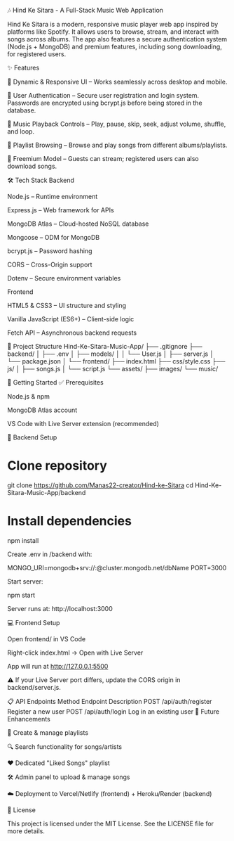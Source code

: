 🎶 Hind Ke Sitara - A Full-Stack Music Web Application

Hind Ke Sitara is a modern, responsive music player web app inspired by platforms like Spotify. It allows users to browse, stream, and interact with songs across albums. The app also features a secure authentication system (Node.js + MongoDB) and premium features, including song downloading, for registered users.



✨ Features

🎨 Dynamic & Responsive UI – Works seamlessly across desktop and mobile.

🔐 User Authentication – Secure user registration and login system.
Passwords are encrypted using bcrypt.js before being stored in the database.

🎵 Music Playback Controls – Play, pause, skip, seek, adjust volume, shuffle, and loop.

📂 Playlist Browsing – Browse and play songs from different albums/playlists.

💎 Freemium Model – Guests can stream; registered users can also download songs.

🛠️ Tech Stack
Backend

Node.js – Runtime environment

Express.js – Web framework for APIs

MongoDB Atlas – Cloud-hosted NoSQL database

Mongoose – ODM for MongoDB

bcrypt.js – Password hashing

CORS – Cross-Origin support

Dotenv – Secure environment variables

Frontend

HTML5 & CSS3 – UI structure and styling

Vanilla JavaScript (ES6+) – Client-side logic

Fetch API – Asynchronous backend requests

📂 Project Structure
Hind-Ke-Sitara-Music-App/
├── .gitignore
├── backend/
│   ├── .env
│   ├── models/
│   │   └── User.js
│   ├── server.js
│   └── package.json
│
└── frontend/
    ├── index.html
    ├── css/style.css
    ├── js/
    │   ├── songs.js
    │   └── script.js
    └── assets/
        ├── images/
        └── music/

🚀 Getting Started
✅ Prerequisites

Node.js & npm

MongoDB Atlas
 account

VS Code with Live Server extension (recommended)

🔧 Backend Setup
# Clone repository
git clone https://github.com/Manas22-creator/Hind-ke-Sitara
cd Hind-Ke-Sitara-Music-App/backend

# Install dependencies
npm install


Create .env in /backend with:

MONGO_URI=mongodb+srv://<username>:<password>@cluster.mongodb.net/dbName
PORT=3000


Start server:

npm start


Server runs at: http://localhost:3000

💻 Frontend Setup

Open frontend/ in VS Code

Right-click index.html → Open with Live Server

App will run at http://127.0.0.1:5500

⚠️ If your Live Server port differs, update the CORS origin in backend/server.js.

📋 API Endpoints
Method	Endpoint	Description
POST	/api/auth/register	Register a new user
POST	/api/auth/login	Log in an existing user
🔮 Future Enhancements

🎼 Create & manage playlists

🔍 Search functionality for songs/artists

❤️ Dedicated "Liked Songs" playlist

🛠️ Admin panel to upload & manage songs

☁️ Deployment to Vercel/Netlify (frontend) + Heroku/Render (backend)

📄 License

This project is licensed under the MIT License.
See the LICENSE
 file for more details.
